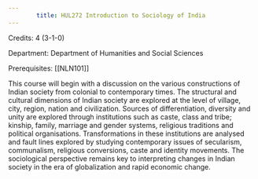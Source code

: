 ```yaml
---
        title: HUL272 Introduction to Sociology of India
---
```

Credits: 4 (3-1-0)

Department: Department of Humanities and Social Sciences

Prerequisites: [[NLN101]]

This course will begin with a discussion on the various constructions of Indian society from colonial to contemporary times. The structural and cultural dimensions of Indian society are explored at the level of village, city, region, nation and civilization. Sources of differentiation, diversity and unity are explored through institutions such as caste, class and tribe; kinship, family, marriage and gender systems, religious traditions and political organisations. Transformations in these institutions are analysed and fault lines explored by studying contemporary issues of secularism, communalism, religious conversions, caste and identity movements. The sociological perspective remains key to interpreting changes in Indian society in the era of globalization and rapid economic change.